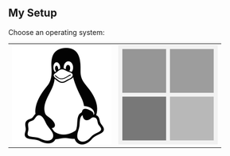 ## My Setup

Choose an operating system:

<table>
  <tr>
    <!-- <td>
      <a href="macOS.md">
        <img src="images/apple.png" alt="macOS" />
      </a>
    </td> -->
    <td>
      <a href="UBUNTU.md">
        <img src="images/linux.png" alt="Ubuntu" />
      </a>
    </td>
    <td>
      <a href="WINDOWS.md">
        <img src="images/windows.png" alt="Windows">
      </a>
    </td>
  </tr>
</table>
